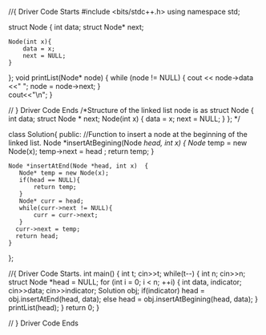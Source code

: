 
//{ Driver Code Starts
#include <bits/stdc++.h> 
using namespace std; 

struct Node
{
    int data;
    struct Node* next;
    
    Node(int x){
        data = x;
        next = NULL;
    }
};
void printList(Node* node) 
{ 
    while (node != NULL) { 
        cout << node->data <<" "; 
        node = node->next; 
  }  
  cout<<"\n";
} 



// } Driver Code Ends
/*Structure of the linked list node is as
struct Node {
  int data;
  struct Node * next;
  Node(int x) {
    data = x;
    next = NULL;
  }
}; */

class Solution{
  public:
    //Function to insert a node at the beginning of the linked list.
    Node *insertAtBegining(Node *head, int x) {
       Node* temp = new Node(x);
       temp->next = head ;
       return temp;
    }

    Node *insertAtEnd(Node *head, int x)  {
       Node* temp = new Node(x);
       if(head == NULL){
           return temp;
       }
       Node* curr = head;
       while(curr->next != NULL){
           curr = curr->next;
       }
      curr->next = temp;
      return head;
    }
};


//{ Driver Code Starts.
int main() 
{ 
    int t;
    cin>>t;
    while(t--)
    {
        int n;
        cin>>n;
        struct Node *head = NULL;
        for (int i = 0; i < n; ++i)
        {
            int data, indicator;
            cin>>data;
            cin>>indicator;
            Solution obj;
            if(indicator)
                head = obj.insertAtEnd(head, data); 
            else
                head = obj.insertAtBegining(head, data);
        }
        printList(head); 
    }
    return 0; 
} 


// } Driver Code Ends
